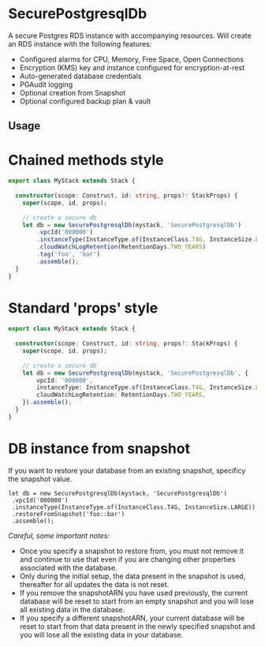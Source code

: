 # SecurePostgresqlDb
A secure Postgres RDS instance with accompanying resources. Will create an RDS instance with the following features:
 - Configured alarms for CPU, Memory, Free Space, Open Connections
 - Encryption (KMS) key and instance configured for encryption-at-rest
 - Auto-generated database credentials
 - PGAudit logging
 - Optional creation from Snapshot
 - Optional configured backup plan & vault

## Usage
# Chained methods style
```ts
export class MyStack extends Stack {
  
  constructor(scope: Construct, id: string, props?: StackProps) {
    super(scope, id, props);
    
    // create a secure db 
    let db = new SecurePostgresqlDb(mystack, 'SecurePostgresqlDb')
        .vpcId('000000')
        .instanceType(InstanceType.of(InstanceClass.T4G, InstanceSize.LARGE))
        .cloudWatchLogRetention(RetentionDays.TWO_YEARS)
        .tag('foo', 'bar')
        .assemble();
  }
}
```

# Standard 'props' style
```ts
export class MyStack extends Stack {
  
  constructor(scope: Construct, id: string, props?: StackProps) {
    super(scope, id, props);
    
    // create a secure db 
    let db = new SecurePostgresqlDb(mystack, 'SecurePostgresqlDb', {
        vpcId: '000000',
        instanceType: InstanceType.of(InstanceClass.T4G, InstanceSize.LARGE),
        cloudWatchLogRetention: RetentionDays.TWO_YEARS,
    }).assemble();
  }
}
```

# DB instance from snapshot
 If you want to restore your database from an existing snapshot, specificy the snapshot value. 

 ```
let db = new SecurePostgresqlDb(mystack, 'SecurePostgresqlDb')
  .vpcId('000000')
  .instanceType(InstanceType.of(InstanceClass.T4G, InstanceSize.LARGE))
  .restoreFromSnapshot('foo::bar')
  .assemble();
```
 *Careful, some important notes:* 
- Once you specify a snapshot to restore from, you must not remove it and continue to use that even if you are changing other properties associated with the database. 
- Only during the initial setup, the data present in the snapshot is used, thereafter for all updates the data is not reset. 
- If you remove the snapshotARN you have used previously, the current database will be reset to start from an empty snapshot and you will lose all existing data in the database.
- If you specify a different snapshotARN, your current database will be reset to start from that data present in the newly specified snapshot and you will lose all the existing data in your database.
